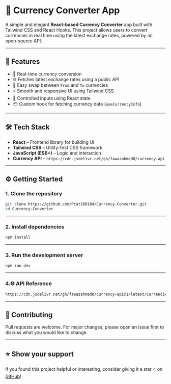 # 💱 Currency Converter App

A simple and elegant **React-based Currency Converter** app built with Tailwind CSS and React Hooks. This project allows users to convert currencies in real time using the latest exchange rates, powered by an open-source API.

---

## 🚀 Features

- 🔁 Real-time currency conversion
- 🌐 Fetches latest exchange rates using a public API
- 🔄 Easy swap between `From` and `To` currencies
- ⚡ Smooth and responsive UI using Tailwind CSS
- 🎯 Controlled inputs using React state
- 📦 Custom hook for fetching currency data (`useCurrencyInfo`)

---

## 🛠️ Tech Stack

- **React** – Frontend library for building UI
- **Tailwind CSS** – Utility-first CSS framework
- **JavaScript (ES6+)** – Logic and interaction
- **Currency API** – `https://cdn.jsdelivr.net/gh/fawazahmed0/currency-api`

---

## ⚙️ Getting Started

### 1. Clone the repository

```bash
git clone https://github.com/Prat260104/Currency-Converter.git
cd Currency-Converter
```

---

### 2. Install dependencies
```bash
npm install
```

---

### 3. Run the development server
```bash
npm run dev
```

---

 ### 4.🌐 API Reference
 ```bash
https://cdn.jsdelivr.net/gh/fawazahmed0/currency-api@1/latest/currencies/<from>.json
```
---

## 🙌 Contributing

Pull requests are welcome. For major changes, please open an issue first to discuss what you would like to change.

---

## ⭐ Show your support

If you found this project helpful or interesting, consider giving it a star ⭐ on [GitHub](https://github.com/Prat260104/Currency-Converter)!





